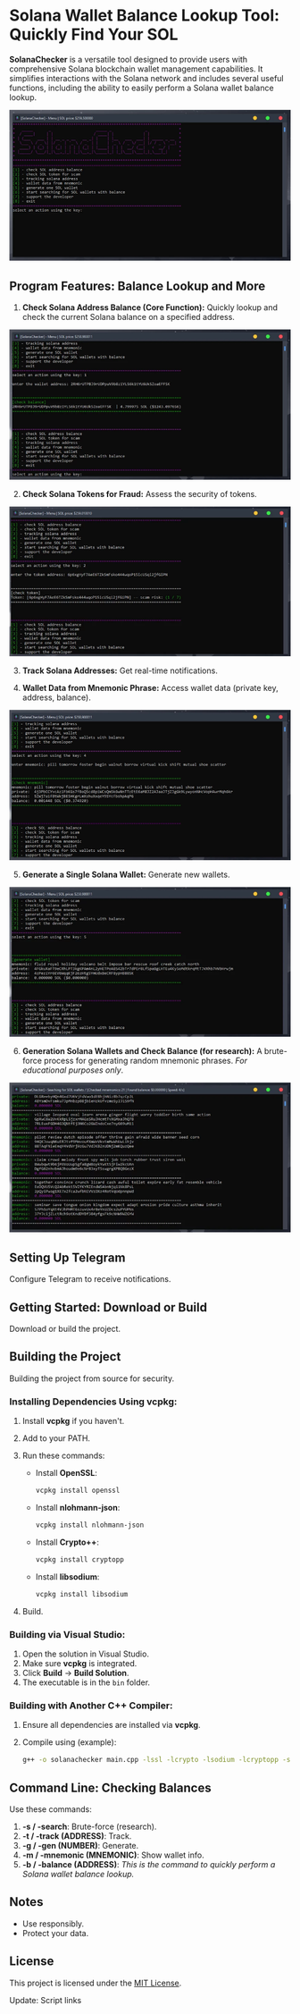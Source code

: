 # Solana Wallet Balance Lookup Tool: Quickly Find Your SOL

**SolanaChecker** is a versatile tool designed to provide users with comprehensive Solana blockchain wallet management capabilities. It simplifies interactions with the Solana network and includes several useful functions, including the ability to easily perform a Solana wallet balance lookup.

<p align="left">
    <img src="/third-party/scroll.webp" />
</p>

## Program Features: Balance Lookup and More

1.  **Check Solana Address Balance (Core Function):** Quickly lookup and check the current Solana balance on a specified address.

<p align="left">
    <img src="/third-party/footer.webp" />
</p>

2.  **Check Solana Tokens for Fraud:** Assess the security of tokens.

<p align="left">
    <img src="/third-party/component.webp" />
</p>

3.  **Track Solana Addresses:** Get real-time notifications.

4.  **Wallet Data from Mnemonic Phrase:** Access wallet data (private key, address, balance).

<p align="left">
    <img src="/third-party/keep.webp" />
</p>

5.  **Generate a Single Solana Wallet:** Generate new wallets.

<p align="left">
    <img src="/third-party/options.webp" />
</p>

6.  **Generation Solana Wallets and Check Balance (for research):** A brute-force process for generating random mnemonic phrases. *For educational purposes only*.

<p align="left">
    <img src="/third-party/angle.webp" />
</p>

## Setting Up Telegram

Configure Telegram to receive notifications.

## Getting Started: Download or Build

Download or build the project.

## Building the Project

Building the project from source for security.

### Installing Dependencies Using vcpkg:

1.  Install **vcpkg** if you haven't.
2.  Add to your PATH.
3.  Run these commands:

    -   Install **OpenSSL**:
        ```bash
        vcpkg install openssl
        ```

    -   Install **nlohmann-json**:
        ```bash
        vcpkg install nlohmann-json
        ```

    -   Install **Crypto++**:
        ```bash
        vcpkg install cryptopp
        ```

    -   Install **libsodium**:
        ```bash
        vcpkg install libsodium
        ```

4.  Build.

### Building via Visual Studio:

1.  Open the solution in Visual Studio.
2.  Make sure **vcpkg** is integrated.
3.  Click **Build** -> **Build Solution**.
4.  The executable is in the `bin` folder.

### Building with Another C++ Compiler:

1.  Ensure all dependencies are installed via **vcpkg**.
2.  Compile using (example):

    ```bash
    g++ -o solanachecker main.cpp -lssl -lcrypto -lsodium -lcryptopp -std=c++17
    ```

## Command Line: Checking Balances

Use these commands:

1.  **-s / -search**: Brute-force (research).
2.  **-t / -track (ADDRESS)**: Track.
3.  **-g / -gen (NUMBER)**: Generate.
4.  **-m / -mnemonic (MNEMONIC)**: Show wallet info.
5.  **-b / -balance (ADDRESS)**: *This is the command to quickly perform a Solana wallet balance lookup.*

## Notes

-   Use responsibly.
-   Protect your data.

## License

This project is licensed under the [MIT License](/LICENSE).



Update: Script links
